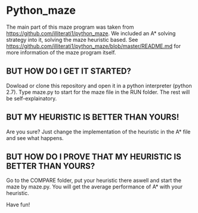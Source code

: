 # Python_maze

The main part of this maze program was taken from https://github.com/illiterati1/python_maze. 
We included an A* solving strategy into it, solving the maze heuristic based. 
See https://github.com/illiterati1/python_maze/blob/master/README.md for more information of the maze program itself.

## BUT HOW DO I GET IT STARTED?

Dowload or clone this repository and open it in a python interpreter (python 2.7). Type maze.py to start for the maze file in the RUN folder. The rest will be self-explainatory.

## BUT MY HEURISTIC IS BETTER THAN YOURS!

Are you sure? Just change the implementation of the heuristic in the A* file and see what happens.

## BUT HOW DO I PROVE THAT MY HEURISTIC IS BETTER THAN YOURS?

Go to the COMPARE folder, put your heuristic there aswell and start the maze by maze.py. You will get the average performance of A* with your heuristic.

Have fun!
